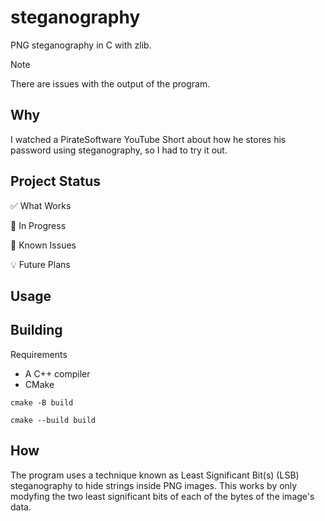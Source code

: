 # steganography

PNG steganography in C with zlib.

> [!Note]
> There are issues with the output of the program.

## Why

I watched a PirateSoftware YouTube Short about how he stores his password using steganography, so I had to try it out.

## Project Status

:white_check_mark: What Works

:construction: In Progress

:bug: Known Issues

:bulb: Future Plans

## Usage

## Building

Requirements

- A C++ compiler
- CMake

```
cmake -B build
```

```
cmake --build build
```

## How

The program uses a technique known as Least Significant Bit(s) (LSB) steganography to hide strings inside PNG images. This works by only modyfing the two least significant bits of each of the bytes of the image's data.